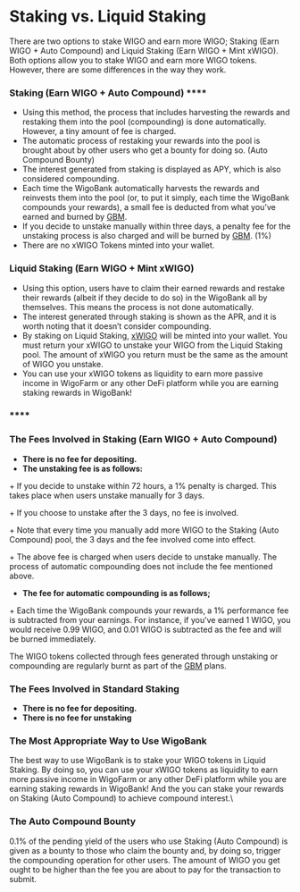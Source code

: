 # Staking vs. Liquid Staking

There are two options to stake WIGO and earn more WIGO; Staking (Earn WIGO + Auto Compound) and Liquid Staking (Earn WIGO + Mint xWIGO). Both options allow you to stake WIGO and earn more WIGO tokens. However, there are some differences in the way they work.



### **Staking** (Earn WIGO + Auto Compound) ****&#x20;

* Using this method, the process that includes harvesting the rewards and restaking them into the pool (compounding) is done automatically. However, a tiny amount of fee is charged.&#x20;
* The automatic process of restaking your rewards into the pool is brought about by other users who get a bounty for doing so. (Auto Compound Bounty)
* The interest generated from staking is displayed as APY, which is also considered compounding.&#x20;
* Each time the WigoBank automatically harvests the rewards and reinvests them into the pool (or, to put it simply, each time the WigoBank compounds your rewards), a small fee is deducted from what you’ve earned and burned by [GBM](../../tokenomics/gamified-burning-mechanism-gbm.md). &#x20;
* If you decide to unstake manually within three days, a penalty fee for the unstaking process is also charged and will be burned by [GBM](../../tokenomics/gamified-burning-mechanism-gbm.md). (1%)
* There are no xWIGO Tokens minted into your wallet.

### **Liquid Staking** (Earn WIGO + Mint xWIGO)

* Using this option, users have to claim their earned rewards and restake their rewards (albeit if they decide to do so) in the WigoBank all by themselves. This means the process is not done automatically.&#x20;
* The interest generated through staking is shown as the APR, and it is worth noting that it doesn’t consider compounding.&#x20;
* By staking on Liquid Staking, [xWIGO](wigobank-faq-and-troubleshooting.md#wigo-bank-xwigo-token) will be minted into your wallet. You must return your xWIGO to unstake your WIGO from the Liquid Staking pool. The amount of xWIGO you return must be the same as the amount of WIGO you unstake.
* You can use your xWIGO tokens as liquidity to earn more passive income in WigoFarm or any other DeFi platform while you are earning staking rewards in WigoBank!

### ****



### **The Fees Involved in Staking** (Earn WIGO + Auto Compound)

* **There is no fee for depositing.**
* **The unstaking fee is as follows:**

\+ If you decide to unstake within 72 hours, a 1% penalty is charged. This takes place when users unstake manually for 3 days.&#x20;

\+ If you choose to unstake after the 3 days, no fee is involved.&#x20;

\+ Note that every time you manually add more WIGO to the Staking (Auto Compound) pool, the 3 days and the fee involved come into effect.&#x20;

\+ The above fee is charged when users decide to unstake manually. The process of automatic compounding does not include the fee mentioned above.&#x20;

* **The fee for automatic compounding is as follows;**&#x20;

\+ Each time the WigoBank compounds your rewards, a 1% performance fee is subtracted from your earnings. For instance, if you’ve earned 1 WIGO, you would receive 0.99 WIGO, and 0.01 WIGO is subtracted as the fee and will be burned immediately.

The WIGO tokens collected through fees generated through unstaking or compounding are regularly burnt as part of the [GBM](../../tokenomics/gamified-burning-mechanism-gbm.md) plans.

### **The Fees Involved in Standard Staking**&#x20;

* **There is no fee for depositing.**
* **There is no fee for unstaking**



### **The Most Appropriate Way to Use WigoBank**

The best way to use WigoBank is to stake your WIGO tokens in Liquid Staking. By doing so, you can use your xWIGO tokens as liquidity to earn more passive income in WigoFarm or any other DeFi platform while you are earning staking rewards in WigoBank! And the you can stake your rewards on Staking (Auto Compound) to achieve compound interest.\


### **The** Auto Compound Bounty

0.1% of the pending yield of the users who use Staking (Auto Compound) is given as a bounty to those who claim the bounty and, by doing so, trigger the compounding operation for other users. The amount of WIGO you get ought to be higher than the fee you are about to pay for the transaction to submit.
